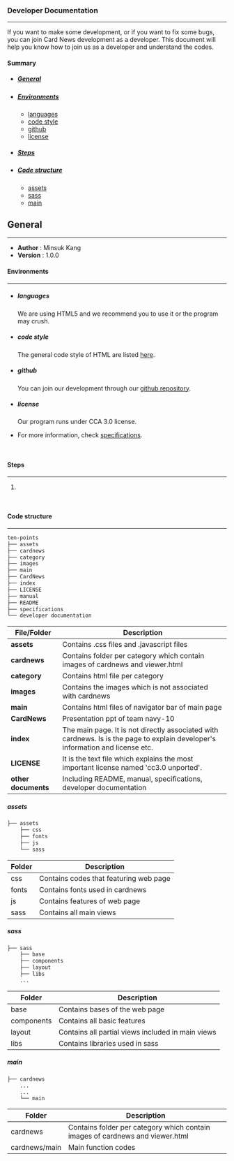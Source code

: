 ### Developer Documentation

---------------------------------------------------------------------

If you want to make some development, or if you want to fix some bugs, you can join Card News development as a developer. This document will help you know how to join us as a developer and understand the codes.

#### Summary

* ##### [General](#general)

* ##### [Environments](#environments)

   * [languages](#languages)
   * [code style](#code-style)
   * [github](#github)
   * [license](#license)

* ##### [Steps](#steps)

* ##### [Code structure](#code-structure)

    * [assets](#assets)
   * [sass](#sass)
   * [main](#main)



## General ##

------------------------------------------

- **Author**   : Minsuk Kang
- **Version**  : 1.0.0

#### Environments

--------------------------------------------

* ##### languages

  We are using HTML5 and we recommend you to use it or the program may crush.

* ##### code style

  The general code style of HTML are listed [here](#https://google.github.io/styleguide/htmlcssguide.html). 

* ##### github

  You can join our development through our [github repository](#https://sohn1029.github.io/ten-points/). 

* ##### license

  Our program runs under CCA 3.0 license.



* For more information, check [specifications](#https://github.com/navy10-of-ten-points/ten-points/blob/master/specifications.md).

  ​


#### Steps

-----------------------------------------------------

1. ​

   ​



#### Code structure

-----------------------

```html
ten-points
├── assets
├── cardnews
├── category
├── images
├── main
├── CardNews
├── index
├── LICENSE
├── manual
├── README
├── specifications
└── developer documentation
```

| File/Folder         | Description                              |
| ------------------- | ---------------------------------------- |
| **assets**          | Contains .css files and .javascript files |
| **cardnews**        | Contains folder per category which contain images of cardnews and viewer.html |
| **category**        | Contains html file per category          |
| **images**          | Contains the images which is not associated with cardnews |
| **main**            | Contains html files of navigator bar of main page |
| **CardNews**        | Presentation ppt of team navy-10         |
| **index**           | The main page. It is not directly associated with cardnews. Is is the page to explain developer's information and license etc. |
| **LICENSE**         | It is the text file which explains the most important license named 'cc3.0 unported'. |
| **other documents** | Including README, manual, specifications, developer documentation |



##### assets

```html
├── assets
    ├── css
    ├── fonts
    ├── js
    └── sass
```
| Folder | Description                            |
| ------ | -------------------------------------- |
| css    | Contains codes that featuring web page |
| fonts  | Contains fonts used in cardnews        |
| js     | Contains features of web page          |
| sass   | Contains all main views                |



##### sass

```html
├── sass
    ├── base
    ├── components
    ├── layout
    ├── libs
	...
```
| Folder     | Description                              |
| ---------- | ---------------------------------------- |
| base       | Contains bases of the web page           |
| components | Contains all basic features              |
| layout     | Contains all partial views included in main views |
| libs       | Contains libraries used in sass          |



##### main

```html
├── cardnews
	...
	...
	└── main
```

| Folder        | Description                              |
| ------------- | ---------------------------------------- |
| cardnews      | Contains folder per category which contain images of cardnews and viewer.html |
| cardnews/main | Main function codes                      |
